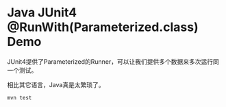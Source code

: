 Java JUnit4 @RunWith(Parameterized.class) Demo
==============================================

JUnit4提供了Parameterized的Runner，可以让我们提供多个数据来多次运行同一个测试。

相比其它语言，Java真是太繁琐了。

```
mvn test
```
